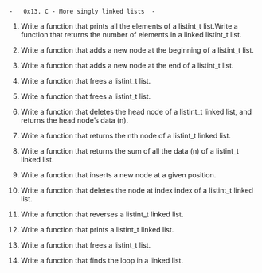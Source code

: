 	-	0x13. C - More singly linked lists	-

1.	Write a function that prints all the elements of a listint_t list.Write a function that returns the number of elements in a linked listint_t list.

2.	Write a function that adds a new node at the beginning of a listint_t list.

3.	Write a function that adds a new node at the end of a listint_t list.

4.	Write a function that frees a listint_t list.

5.	Write a function that frees a listint_t list.

6.	Write a function that deletes the head node of a listint_t linked list, and returns the head node’s data (n).

7.	Write a function that returns the nth node of a listint_t linked list.

8.	Write a function that returns the sum of all the data (n) of a listint_t linked list.

9.	Write a function that inserts a new node at a given position.

10.	Write a function that deletes the node at index index of a listint_t linked list.

11.	Write a function that reverses a listint_t linked list.

12.	Write a function that prints a listint_t linked list.

13.	Write a function that frees a listint_t list.

14.	Write a function that finds the loop in a linked list.
